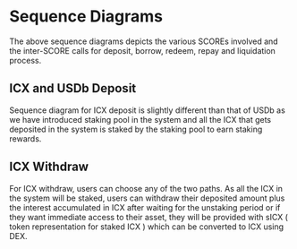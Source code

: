
# Sequence Diagrams
The above sequence diagrams depicts the various SCOREs involved and the inter-SCORE calls for deposit, borrow, redeem, repay and liquidation process.

## ICX and USDb Deposit
Sequence diagram for ICX deposit is slightly different than that of USDb as we have introduced staking pool in the system and all the ICX that gets deposited in the system is staked by the staking pool to earn staking rewards.

## ICX Withdraw
For ICX withdraw, users can choose any of the two paths. As all the ICX in the system will be staked, users can withdraw their deposited amount plus the interest accumulated in ICX after waiting for the unstaking period or if they want immediate access to their asset, they will be provided with sICX ( token representation for staked ICX ) which can be converted to ICX using DEX.



